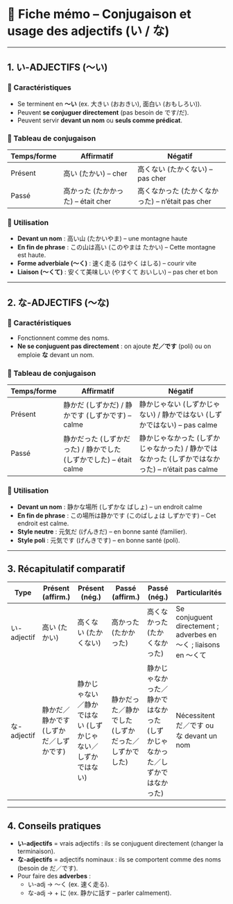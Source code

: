 # 📘 Fiche mémo – Conjugaison et usage des adjectifs (い / な)

---

## 1. い-ADJECTIFS (〜い)

### 🔹 Caractéristiques
- Se terminent en **〜い** (ex. 大きい (おおきい), 面白い (おもしろい)).  
- Peuvent **se conjuguer directement** (pas besoin de です/だ).  
- Peuvent servir **devant un nom** ou **seuls comme prédicat**.  

### 🔹 Tableau de conjugaison

| Temps/forme          | Affirmatif              | Négatif                       |
|----------------------|-------------------------|--------------------------------|
| Présent              | 高い (たかい) – cher    | 高くない (たかくない) – pas cher |
| Passé                | 高かった (たかかった) – était cher | 高くなかった (たかくなかった) – n’était pas cher |

### 🔹 Utilisation
- **Devant un nom** : 高い山 (たかいやま) – une montagne haute  
- **En fin de phrase** : この山は高い (このやまは たかい) – Cette montagne est haute.  
- **Forme adverbiale (〜く)** : 速く走る (はやく はしる) – courir vite  
- **Liaison (〜くて)** : 安くて美味しい (やすくて おいしい) – pas cher et bon  

---

## 2. な-ADJECTIFS (〜な)

### 🔹 Caractéristiques
- Fonctionnent comme des noms.  
- **Ne se conjuguent pas directement** : on ajoute **だ／です** (poli) ou on emploie **な** devant un nom.  

### 🔹 Tableau de conjugaison

| Temps/forme          | Affirmatif                         | Négatif                                   |
|----------------------|------------------------------------|-------------------------------------------|
| Présent              | 静かだ (しずかだ) / 静かです (しずかです) – calme | 静かじゃない (しずかじゃない) / 静かではない (しずかではない) – pas calme |
| Passé                | 静かだった (しずかだった) / 静かでした (しずかでした) – était calme | 静かじゃなかった (しずかじゃなかった) / 静かではなかった (しずかではなかった) – n’était pas calme |

### 🔹 Utilisation
- **Devant un nom** : 静かな場所 (しずかな ばしょ) – un endroit calme  
- **En fin de phrase** : この場所は静かです (このばしょは しずかです) – Cet endroit est calme.  
- **Style neutre** : 元気だ (げんきだ) – en bonne santé (familier).  
- **Style poli** : 元気です (げんきです) – en bonne santé (poli).  

---

## 3. Récapitulatif comparatif

| Type          | Présent (affirm.) | Présent (nég.) | Passé (affirm.) | Passé (nég.) | Particularités |
|---------------|-------------------|----------------|-----------------|--------------|----------------|
| い-adjectif   | 高い (たかい)      | 高くない (たかくない) | 高かった (たかかった) | 高くなかった (たかくなかった) | Se conjuguent directement ; adverbes en 〜く ; liaisons en 〜くて |
| な-adjectif   | 静かだ／静かです (しずかだ／しずかです) | 静かじゃない／静かではない (しずかじゃない／しずかではない) | 静かだった／静かでした (しずかだった／しずかでした) | 静かじゃなかった／静かではなかった (しずかじゃなかった／しずかではなかった) | Nécessitent だ／です ou な devant un nom |

---

## 4. Conseils pratiques
- **い-adjectifs** = vrais adjectifs : ils se conjuguent directement (changer la terminaison).  
- **な-adjectifs** = adjectifs nominaux : ils se comportent comme des noms (besoin de だ／です).  
- Pour faire des **adverbes** :  
  - い-adj → 〜く (ex. 速く走る).  
  - な-adj → + に (ex. 静かに話す – parler calmement).  
